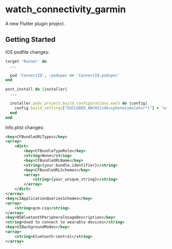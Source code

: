# watch_connectivity_garmin

A new Flutter plugin project.

## Getting Started

<!-- TODO -->
iOS podfile changes:
```ruby
target 'Runner' do
  ...

  pod 'ConnectIQ', :podspec => 'ConnectIQ.podspec'
end
```
```ruby
post_install do |installer|
  ...

  installer.pods_project.build_configurations.each do |config|
    config.build_settings["EXCLUDED_ARCHS[sdk=iphonesimulator*]"] = "arm64"
  end
end
```
Info.plist changes:
```xml
<key>CFBundleURLTypes</key>
<array>
    <dict>
        <key>CFBundleTypeRole</key>
        <string>None</string>
        <key>CFBundleURLName</key>
        <string>{your.bundle.identifier}</string>
        <key>CFBundleURLSchemes</key>
        <array>
            <string>{your_unique_string}</string>
        </array>
    </dict>
</array>
<key>LSApplicationQueriesSchemes</key>
<array>
    <string>gcm-ciq</string>
</array>
<key>NSBluetoothPeripheralUsageDescription</key>
<string>Used to connect to wearable devices</string>
<key>UIBackgroundModes</key>
<array>
    <string>bluetooth-central</string>
</array>
```